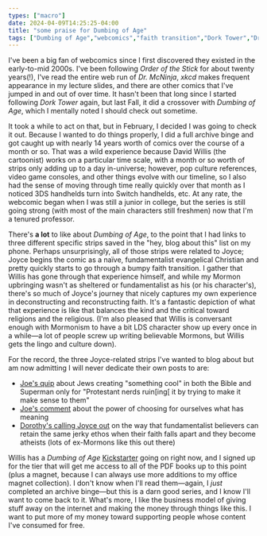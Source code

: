 ```yaml
---
types: ["macro"]
date: 2024-04-09T14:25:25-04:00
title: "some praise for Dumbing of Age"
tags: ["Dumbing of Age","webcomics","faith transition","Dork Tower","Dr. McNinja","Order of the Stick","xkcd"]
---
```

I've been a big fan of webcomics since I first discovered they existed in the early-to-mid 2000s. I've been following *Order of the Stick* for about twenty years(!), I've read the entire web run of *Dr. McNinja*, *xkcd* makes frequent appearance in my lecture slides, and there are other comics that I've jumped in and out of over time. It hasn't been that long since I started following *Dork Tower* again, but last Fall, it did a crossover with *Dumbing of Age*, which I mentally noted I should check out sometime.

It took a while to act on that, but in February, I decided I was going to check it out. Because I wanted to do things properly, I did a full archive binge and got caught up with nearly 14 years worth of comics over the course of a month or so. That was a wild experience because David Willis (the cartoonist) works on a particular time scale, with a month or so worth of strips only adding up to a day in-universe; however, pop culture references, video game consoles, and other things evolve with our timeline, so I also had the sense of moving through time really quickly over that month as I noticed 3DS handhelds turn into Switch handhelds, etc. At any rate, the webcomic began when I was still a junior in college, but the series is still going strong (with most of the main characters still freshmen) now that I'm a tenured professor.

There's **a lot** to like about *Dumbing of Age*, to the point that I had links to three different specific strips saved in the "hey, blog about this" list on my phone. Perhaps unsurprisingly, all of those strips were related to Joyce; Joyce begins the comic as a naïve, fundamentalist evangelical Christian and pretty quickly starts to go through a bumpy faith transition. I gather that Willis has gone through that experience himself, and while my Mormon upbringing wasn't as sheltered or fundamentalist as his (or his character's), there's so much of Joyce's journey that nicely captures my own experience in deconstructing and reconstructing faith. It's a fantastic depiction of what that experience is like that balances the kind and the critical toward religions and the religious. (I'm also pleased that Willis is conversant enough with Mormonism to have a bit LDS character show up every once in a while—a lot of people screw up writing believable Mormons, but Willis gets the lingo and culture down). 

For the record, the three Joyce-related strips I've wanted to blog about but am now admitting I will never dedicate their own posts to are:

*  [Joe's quip](https://www.dumbingofage.com/2021/comic/book-11/03-see-you-in-the-funny-page/juveniles/) about Jews creating "something cool" in both the Bible and Superman only for "Protestant nerds ruin[ing[ it by trying to make it make sense to them"
* [Joe's comment](https://www.dumbingofage.com/2021/comic/book-11/05-as-long-as-its-free/speciallymade/) about the power of choosing for ourselves what has meaning
* [Dorothy's calling Joyce out](https://www.dumbingofage.com/2021/comic/book-12/02-ill-leave-you-a-phantom/fixthings/) on the way that fundamentalist believers can retain the same jerky ethos when their faith falls apart and they become atheists (lots of ex-Mormons like this out there)

Willis has a *Dumbing of Age* [Kickstarter](https://www.kickstarter.com/projects/dumbingofage/dumbing-of-age-thirteenth-book-collection) going on right now, and I signed up for the tier that will get me access to all of the PDF books up to this point (plus a magnet, because I can always use more additions to my office magnet collection). I don't know when I'll read them—again, I *just* completed an archive binge—but this is a darn good series, and I know I'll want to come back to it. What's more, I like the business model of giving stuff away on the internet and making the money through things like this. I want to put more of my money toward supporting people whose content I've consumed for free.

